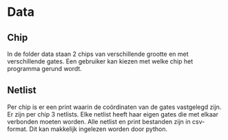 # Data

## Chip
In de folder data staan 2 chips van verschillende grootte en met verschillende gates. Een gebruiker kan kiezen met welke chip het programma gerund wordt. 

## Netlist
Per chip is er een print waarin de coördinaten van de gates vastgelegd zijn. Er zijn per chip 3 netlists. Elke netlist heeft haar eigen gates die met elkaar verbonden moeten worden. Alle netlist en print bestanden zijn in csv-format. Dit kan makkelijk ingelezen worden door python.

